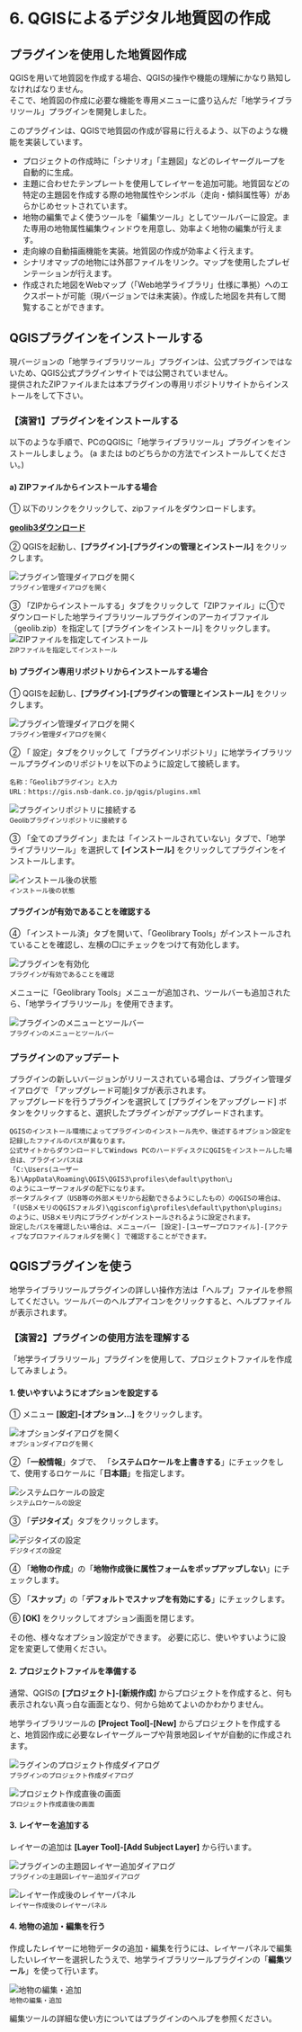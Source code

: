 # 6. QGISによるデジタル地質図の作成

## プラグインを使用した地質図作成  

QGISを用いて地質図を作成する場合、QGISの操作や機能の理解にかなり熟知しなければなりません。  
そこで、地質図の作成に必要な機能を専用メニューに盛り込んだ「地学ライブラリツール」プラグインを開発しました。

このプラグインは、QGISで地質図の作成が容易に行えるよう、以下のような機能を実装しています。

* プロジェクトの作成時に「シナリオ」「主題図」などのレイヤーグループを自動的に生成。  
* 主題に合わせたテンプレートを使用してレイヤーを追加可能。地質図などの特定の主題図を作成する際の地物属性やシンボル（走向・傾斜属性等）があらかじめセットされています。  
* 地物の編集でよく使うツールを「編集ツール」としてツールバーに設定。また専用の地物属性編集ウィンドウを用意し、効率よく地物の編集が行えます。  
* 走向線の自動描画機能を実装。地質図の作成が効率よく行えます。  
* シナリオマップの地物には外部ファイルをリンク。マップを使用したプレゼンテーションが行えます。  
* 作成された地図をWebマップ（「Web地学ライブラリ」仕様に準拠）へのエクスポートが可能（現バージョンでは未実装）。作成した地図を共有して閲覧することができます。  

## QGISプラグインをインストールする

現バージョンの「地学ライブラリツール」プラグインは、公式プラグインではないため、QGIS公式プラグインサイトでは公開されていません。  
提供されたZIPファイルまたは本プラグインの専用リポジトリサイトからインストールをして下さい。

### 【演習1】プラグインをインストールする

以下のような手順で、PCのQGISに「地学ライブラリツール」プラグインをインストールしましょう。
(a または bのどちらかの方法でインストールしてください。)

#### a) ZIPファイルからインストールする場合

① 以下のリンクをクリックして、zipファイルをダウンロードします。

[**geolib3ダウンロード**](https://gis.nsb-dank.co.jp/ggis/geolib3.zip)  

② QGISを起動し、**[プラグイン]-[プラグインの管理とインストール]** をクリックします。  

![プラグイン管理ダイアログを開く](./img/chapter06_01.png)  
<sup>プラグイン管理ダイアログを開く</sup>  

③ 「ZIPからインストールする」タブをクリックして「ZIPファイル」に①でダウンロードした地学ライブラリツールプラグインのアーカイブファイル（geolib.zip）を指定して \[プラグインをインストール\] をクリックします。  
![ZIPファイルを指定してインストール](./img/chapter06_02.png)  
<sup>ZIPファイルを指定してインストール</sup>  


#### b) プラグイン専用リポジトリからインストールする場合  

① QGISを起動し、**[プラグイン]-[プラグインの管理とインストール]** をクリックします。  

![プラグイン管理ダイアログを開く](./img/chapter06_01.png)  
<sup>プラグイン管理ダイアログを開く</sup>  

② 「 設定」タブをクリックして「プラグインリポジトリ」に地学ライブラリツールプラグインのリポジトリを以下のように設定して接続します。

    名称：「Geolibプラグイン」と入力  
    URL：https://gis.nsb-dank.co.jp/qgis/plugins.xml  

![プラグインリポジトリに接続する](./img/chapter06_02_2.png)  
<sup>Geolibプラグインリポジトリに接続する</sup>  

③ 「全てのプラグイン」または「インストールされていない」タブで、「地学ライブラリツール」を選択して **[インストール]** をクリックしてプラグインをインストールします。 

 ![インストール後の状態](./img/chapter06_02_3.png)  
<sup>インストール後の状態</sup>  

#### プラグインが有効であることを確認する  

④ 「インストール済」タブを開いて、「Geolibrary Tools」がインストールされていることを確認し、左横の□にチェックをつけて有効化します。  

![プラグインを有効化](./img/chapter06_03.png)  
<sup>プラグインが有効であることを確認</sup>  

メニューに「Geolibrary Tools」メニューが追加され、ツールバーも追加されたら、「地学ライブラリツール」を使用できます。

![プラグインのメニューとツールバー](./img/chapter06_04.png)  
<sup>プラグインのメニューとツールバー</sup>  

### プラグインのアップデート  

プラグインの新しいバージョンがリリースされている場合は、プラグイン管理ダイアログで 「アップグレード可能]タブが表示されます。  
アップグレードを行うプラグインを選択して [プラグインをアップグレード] ボタンをクリックすると、選択したプラグインがアップグレードされます。  

    QGISのインストール環境によってプラグインのインストール先や、後述するオプション設定を記録したファイルのパスが異なります。  
    公式サイトからダウンロードしてWindows PCのハードディスクにQGISをインストールした場合は、プラグインパスは  
    「C:\Users(ユーザー名)\AppData\Roaming\QGIS\QGIS3\profiles\default\python\」  
    のようにユーザーフォルダの配下になります。  
    ポータブルタイプ（USB等の外部メモリから起動できるようにしたもの）のQGISの場合は、  
    「(USBメモリのQGISフォルダ)\qgisconfig\profiles\default\python\plugins」  
    のように、USBメモリ内にプラグインがインストールされるように設定されます。  
    設定したパスを確認したい場合は、メニューバー [設定]-[ユーザープロファイル]-[アクティブなプロファイルフォルダを開く] で確認することができます。


## QGISプラグインを使う

地学ライブラリツールプラグインの詳しい操作方法は「ヘルプ」ファイルを参照してください。ツールバーのヘルプアイコンをクリックすると、ヘルプファイルが表示されます。

### 【演習2】プラグインの使用方法を理解する

「地学ライブラリツール」プラグインを使用して、プロジェクトファイルを作成してみましょう。

#### 1. 使いやすいようにオプションを設定する

① メニュー **[設定]-[オプション...]** をクリックします。

![オプションダイアログを開く](./img/chapter06_05.png)  
<sup>オプションダイアログを開く</sup>  


② 「**一般情報**」タブで、 「**システムロケールを上書きする**」にチェックをして、使用するロケールに「**日本語**」を指定します。

![システムロケールの設定](./img/chapter06_06.png)  
<sup>システムロケールの設定</sup>  


③ 「**デジタイズ**」タブをクリックします。

![デジタイズの設定](./img/chapter06_07.png)  
<sup>デジタイズの設定</sup>  


④ 「**地物の作成**」の「**地物作成後に属性フォームをポップアップしない**」にチェックします。

⑤ 「**スナップ**」の「**デフォルトでスナップを有効にする**」にチェックします。

⑥ **[OK]** をクリックしてオプション画面を閉じます。

その他、様々なオプション設定ができます。 必要に応じ、使いやすいように設定を変更して使用ください。

#### 2. プロジェクトファイルを準備する

通常、QGISの **\[プロジェクト\]-\[新規作成\]** からプロジェクトを作成すると、何も表示されない真っ白な画面となり、何から始めてよいのかわかりません。

地学ライブラリツールの **\[Project Tool\]-\[New\]** からプロジェクトを作成すると、地質図作成に必要なレイヤーグループや背景地図レイヤが自動的に作成されます。

![ラグインのプロジェクト作成ダイアログ](./img/chapter06_08.png)  
<sup>プラグインのプロジェクト作成ダイアログ</sup>  

![プロジェクト作成直後の画面](./img/chapter06_09.png)  
<sup>プロジェクト作成直後の画面</sup>  

#### 3. レイヤーを追加する

レイヤーの追加は **\[Layer Tool\]-\[Add Subject Layer\]** から行います。

![プラグインの主題図レイヤー追加ダイアログ](./img/chapter06_10.png)  
<sup>プラグインの主題図レイヤー追加ダイアログ</sup>  

![レイヤー作成後のレイヤーパネル](./img/chapter06_11.png)  
<sup>レイヤー作成後のレイヤーパネル</sup>  

#### 4. 地物の追加・編集を行う

作成したレイヤーに地物データの追加・編集を行うには、レイヤーパネルで編集したいレイヤーを選択したうえで、地学ライブラリツールプラグインの「**編集ツール**」を使って行います。 

![地物の編集・追加](./img/chapter06_12.png)  
<sup>地物の編集・追加</sup>  

編集ツールの詳細な使い方についてはプラグインのヘルプを参照ください。

